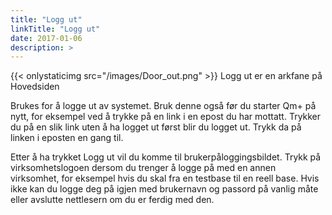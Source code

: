 ```yaml
---
title: "Logg ut"
linkTitle: "Logg ut"
date: 2017-01-06
description: >
---
```

{{< onlystaticimg src="/images/Door_out.png" >}} Logg ut er en arkfane på Hovedsiden

Brukes for å logge ut av systemet. Bruk denne også før du starter Qm+ på nytt, for eksempel ved å trykke på en link i en epost du har mottatt. Trykker du på en slik link uten å ha logget ut først blir du logget ut. Trykk da på linken i eposten en gang til.

Etter å ha trykket Logg ut vil du komme til brukerpåloggingsbildet. Trykk på virksomhetslogoen dersom du trenger å logge på med en annen virksomhet, for eksempel hvis du skal fra en testbase til en reell base. Hvis ikke kan du logge deg på igjen med brukernavn og passord på vanlig måte eller avslutte nettlesern om du er ferdig med den.

